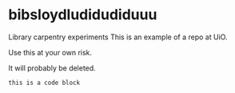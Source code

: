 # bibsloydludidudiduuu
Library carpentry experiments
This is an example of a repo at UiO.

Use this at your own risk.

It will probably be deleted.

`this is a code block`
